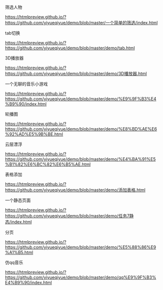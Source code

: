 筛选人物

https://htmlpreview.github.io/?https://github.com/yiyueqiyue/demo/blob/master/一个简单的筛选/index.html

tab切换

https://htmlpreview.github.io/?https://github.com/yiyueqiyue/demo/blob/master/demo/tab.html

3D播放器

https://htmlpreview.github.io/?https://github.com/yiyueqiyue/demo/blob/master/demo/3D播放器.html


一个无聊的音乐小游戏

https://htmlpreview.github.io/?https://github.com/yiyueqiyue/demo/blob/master/demo/%E9%9F%B3%E4%B9%90/index.html


轮播图

https://htmlpreview.github.io/?https://github.com/yiyueqiyue/demo/blob/master/demo/%E8%BD%AE%E6%92%AD%E5%9B%BE.html


云层漂浮

https://htmlpreview.github.io/?https://github.com/yiyueqiyue/demo/blob/master/demo/%E4%BA%91%E5%B1%82%E6%BC%82%E6%B5%AE.html


表格添加

https://htmlpreview.github.io/?https://github.com/yiyueqiyue/demo/blob/master/demo/添加表格.html

一个静态页面

https://htmlpreview.github.io/?https://github.com/yiyueqiyue/demo/blob/master/demo/任务7静态/index.html


分页

https://htmlpreview.github.io/?https://github.com/yiyueqiyue/demo/blob/master/demo/%E5%88%86%E9%A1%B5.html

仿qq音乐

https://htmlpreview.github.io/?https://github.com/yiyueqiyue/demo/blob/master/demo/qq%E9%9F%B3%E4%B9%90/index.html

